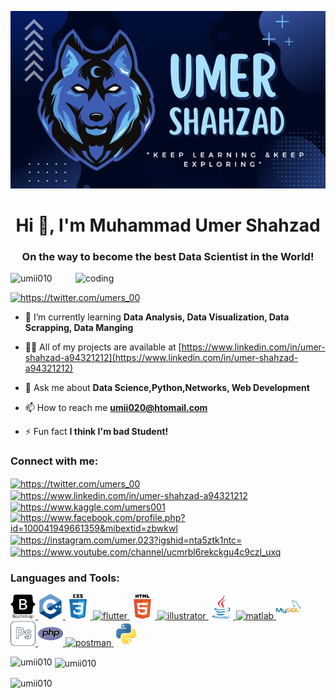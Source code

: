 ![logo](https://github.com/Umii010/Umii010/blob/main/WhatsApp%20Image%202023-01-25%20at%209.57.49%20AM.jpeg)
<h1 align="center">Hi 👋, I'm Muhammad Umer Shahzad</h1>
<h3 align="center">On the way to become the best Data Scientist in the World!</h3>
<img align="right" alt="coding" width="400" src="https://media2.giphy.com/media/lP8xu5t2DLGG045H8F/giphy.gif?cid=6c09b952da947dc88d26a07ea636461d7c5b26e0c1ebf602&rid=giphy.gif&ct=s">
<p align="left"> <img src="https://komarev.com/ghpvc/?username=umii010&label=Profile%20views&color=0e75b6&style=flat" alt="umii010" /> </p>

<p align="left"> <a href="https://twitter.com/https://twitter.com/umers_00" target="blank"><img src="https://img.shields.io/twitter/follow/https://twitter.com/umers_00?logo=twitter&style=for-the-badge" alt="https://twitter.com/umers_00" /></a> </p>

- 🌱 I’m currently learning **Data Analysis, Data Visualization, Data Scrapping, Data Manging**

- 👨‍💻 All of my projects are available at [https://www.linkedin.com/in/umer-shahzad-a94321212](https://www.linkedin.com/in/umer-shahzad-a94321212)

- 💬 Ask me about **Data Science,Python,Networks, Web Development**

- 📫 How to reach me **umii020@htomail.com**

- ⚡ Fun fact **I think I'm bad Student!**

<h3 align="left">Connect with me:</h3>
<p align="left">
<a href="https://twitter.com/https://twitter.com/umers_00" target="blank"><img align="center" src="https://raw.githubusercontent.com/rahuldkjain/github-profile-readme-generator/master/src/images/icons/Social/twitter.svg" alt="https://twitter.com/umers_00" height="30" width="40" /></a>
<a href="https://linkedin.com/in/https://www.linkedin.com/in/umer-shahzad-a94321212" target="blank"><img align="center" src="https://raw.githubusercontent.com/rahuldkjain/github-profile-readme-generator/master/src/images/icons/Social/linked-in-alt.svg" alt="https://www.linkedin.com/in/umer-shahzad-a94321212" height="30" width="40" /></a>
<a href="https://kaggle.com/https://www.kaggle.com/umers001" target="blank"><img align="center" src="https://raw.githubusercontent.com/rahuldkjain/github-profile-readme-generator/master/src/images/icons/Social/kaggle.svg" alt="https://www.kaggle.com/umers001" height="30" width="40" /></a>
<a href="https://fb.com/https://www.facebook.com/profile.php?id=100041949661359&mibextid=zbwkwl" target="blank"><img align="center" src="https://raw.githubusercontent.com/rahuldkjain/github-profile-readme-generator/master/src/images/icons/Social/facebook.svg" alt="https://www.facebook.com/profile.php?id=100041949661359&mibextid=zbwkwl" height="30" width="40" /></a>
<a href="https://instagram.com/https://instagram.com/umer.023?igshid=nta5ztk1ntc=" target="blank"><img align="center" src="https://raw.githubusercontent.com/rahuldkjain/github-profile-readme-generator/master/src/images/icons/Social/instagram.svg" alt="https://instagram.com/umer.023?igshid=nta5ztk1ntc=" height="30" width="40" /></a>
<a href="https://www.youtube.com/c/https://www.youtube.com/channel/ucmrbl6rekckgu4c9czl_uxq" target="blank"><img align="center" src="https://raw.githubusercontent.com/rahuldkjain/github-profile-readme-generator/master/src/images/icons/Social/youtube.svg" alt="https://www.youtube.com/channel/ucmrbl6rekckgu4c9czl_uxq" height="30" width="40" /></a>
</p>

<h3 align="left">Languages and Tools:</h3>
<p align="left"> <a href="https://getbootstrap.com" target="_blank" rel="noreferrer"> <img src="https://raw.githubusercontent.com/devicons/devicon/master/icons/bootstrap/bootstrap-plain-wordmark.svg" alt="bootstrap" width="40" height="40"/> </a> <a href="https://www.w3schools.com/cpp/" target="_blank" rel="noreferrer"> <img src="https://raw.githubusercontent.com/devicons/devicon/master/icons/cplusplus/cplusplus-original.svg" alt="cplusplus" width="40" height="40"/> </a> <a href="https://www.w3schools.com/css/" target="_blank" rel="noreferrer"> <img src="https://raw.githubusercontent.com/devicons/devicon/master/icons/css3/css3-original-wordmark.svg" alt="css3" width="40" height="40"/> </a> <a href="https://flutter.dev" target="_blank" rel="noreferrer"> <img src="https://www.vectorlogo.zone/logos/flutterio/flutterio-icon.svg" alt="flutter" width="40" height="40"/> </a> <a href="https://www.w3.org/html/" target="_blank" rel="noreferrer"> <img src="https://raw.githubusercontent.com/devicons/devicon/master/icons/html5/html5-original-wordmark.svg" alt="html5" width="40" height="40"/> </a> <a href="https://www.adobe.com/in/products/illustrator.html" target="_blank" rel="noreferrer"> <img src="https://www.vectorlogo.zone/logos/adobe_illustrator/adobe_illustrator-icon.svg" alt="illustrator" width="40" height="40"/> </a> <a href="https://www.java.com" target="_blank" rel="noreferrer"> <img src="https://raw.githubusercontent.com/devicons/devicon/master/icons/java/java-original.svg" alt="java" width="40" height="40"/> </a> <a href="https://www.mathworks.com/" target="_blank" rel="noreferrer"> <img src="https://upload.wikimedia.org/wikipedia/commons/2/21/Matlab_Logo.png" alt="matlab" width="40" height="40"/> </a> <a href="https://www.mysql.com/" target="_blank" rel="noreferrer"> <img src="https://raw.githubusercontent.com/devicons/devicon/master/icons/mysql/mysql-original-wordmark.svg" alt="mysql" width="40" height="40"/> </a> <a href="https://www.photoshop.com/en" target="_blank" rel="noreferrer"> <img src="https://raw.githubusercontent.com/devicons/devicon/master/icons/photoshop/photoshop-line.svg" alt="photoshop" width="40" height="40"/> </a> <a href="https://www.php.net" target="_blank" rel="noreferrer"> <img src="https://raw.githubusercontent.com/devicons/devicon/master/icons/php/php-original.svg" alt="php" width="40" height="40"/> </a> <a href="https://postman.com" target="_blank" rel="noreferrer"> <img src="https://www.vectorlogo.zone/logos/getpostman/getpostman-icon.svg" alt="postman" width="40" height="40"/> </a> <a href="https://www.python.org" target="_blank" rel="noreferrer"> <img src="https://raw.githubusercontent.com/devicons/devicon/master/icons/python/python-original.svg" alt="python" width="40" height="40"/> </a> </p>

<p><img align="left" src="https://github-readme-stats.vercel.app/api/top-langs?username=umii010&show_icons=true&locale=en&layout=compact" alt="umii010" /></p>

<p>&nbsp;<img align="center" src="https://github-readme-stats.vercel.app/api?username=umii010&show_icons=true&locale=en" alt="umii010" /></p>

<p><img align="center" src="https://github-readme-streak-stats.herokuapp.com/?user=umii010&" alt="umii010" /></p>


